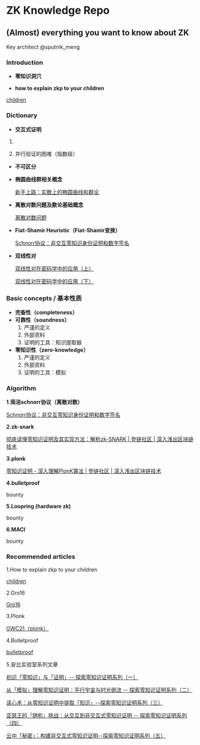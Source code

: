 # ZK Knowledge Repo

## (Almost) everything you want to know about ZK

Key architect @sputnik_meng

### **Introduction**

- **零知识洞穴**

- **how to explain zkp to your children** 

 [children](https://s3.us-west-2.amazonaws.com/secure.notion-static.com/09aa3b54-3c0a-4fd7-9f0d-4539cfe9a67d/Untitled.pdf?X-Amz-Algorithm=AWS4-HMAC-SHA256&X-Amz-Content-Sha256=UNSIGNED-PAYLOAD&X-Amz-Credential=AKIAT73L2G45EIPT3X45%2F20220114%2Fus-west-2%2Fs3%2Faws4_request&X-Amz-Date=20220114T044329Z&X-Amz-Expires=86400&X-Amz-Signature=0d067d207b189bf2132649cf6045bd19b19e3ef2ec1db39076f2b30b3ff59f08&X-Amz-SignedHeaders=host&response-content-disposition=filename%20%3D%22children.pdf%22&x-id=GetObject)

### **Dictionary**

- **交互式证明**

1.   

2. 并行验证的困难（指数级）

- **不可区分**

- **椭圆曲线群相关概念**

  [新手上路：实数上的椭圆曲线和群论](https://zhuanlan.zhihu.com/p/34363494)

- **离散对数问题及数论基础概念**

  [离散对数问题](https://zhuanlan.zhihu.com/p/106967180)

- **Fiat-Shamir Heuristic（Fiat-Shamir变换）**

  [Schnorr协议：非交互零知识身份证明和数字签名](https://zhuanlan.zhihu.com/p/107752440)

- **双线性对**

  [双线性对在密码学中的应用（上）](https://mp.weixin.qq.com/s?__biz=Mzg2MDA2NzQwNw==&mid=2247483915&idx=1&sn=eaa67a4332c97d7c66906825ec5a0907&chksm=ce2d412bf95ac83dd2900defe103e654e39ee1fabf2655303cd1b724d7fb0bed0e5a10a74e25&scene=38#wechat_redirect)

  [双线性对在密码学中的应用（下）](https://mp.weixin.qq.com/s?__biz=Mzg2MDA2NzQwNw==&mid=2247483942&idx=1&sn=22a33eee26f8eb24a03b5ce394afe714&chksm=ce2d4106f95ac8101f921eef1e9140c66a574f0d438d5c54b7d4f886b7f13961532505a0c6c2&mpshare=1&scene=1&srcid=1202qcYJS4Cd2t2akRDO5XGz&sharer_sharetime=1606871301582&sharer_shareid=0a12b157bfc6c08b29ae0afa63000db1&key=9087842de2866fdf820cd3ea59ba8378d8750308dae63f1166f0db884fb416052b4ce327c7550c15504b8819890d577a45ccd268efa7250bede3551911f2b15ab50135a53d2a84d623b81853013ddbef7320f0c778cf22caeb86bb5d76bbbc7beb6d6d31dc5bf8f7c06a9fc9c5af09dc9f365b1aa5ee6794920dea33c2ae5ffc&ascene=1&uin=MjI1MjU0MTAwMQ%3D%3D&devicetype=Windows+10&version=62060841&lang=zh_CN&exportkey=Aek3jHBsK2il2CWLLzcBpgk%3D&pass_ticket=xLGYGqDzQ5taWo1Pi7spPdEA0N%2BmCyq74FefNFaodTME4R42jV27VL6D54yBEa7Q&wx_header=0)

### **Basic concepts / 基本性质**

- **完备性（completeness）**
- **可靠性（soundness）**
    1. 严谨的定义
    2. 外部资料
    3. 证明的工具：知识提取器
- **零知识性（zero-knowledge）**
    1. 严谨的定义
    2. 外部资料
    3. 证明的工具：模拟

### **Algorithm**

**1.简洁schnorr协议（离散对数）**

[Schnorr协议：非交互零知识身份证明和数字签名](https://zhuanlan.zhihu.com/p/107752440)

**2.zk-snark**

[彻底读懂零知识证明及其实现方法：解析zk-SNARK | 登链社区 | 深入浅出区块链技术](https://learnblockchain.cn/article/1662)

**3.plonk**

[零知识证明 - 深入理解PlonK算法 | 登链社区 | 深入浅出区块链技术](https://learnblockchain.cn/article/2180)

**4.bulletproof**

bounty

**5.Loopring (hardware zk)**

bounty 

**6.MACI**

bounty

### **Recommended articles**

1.How to explain zkp to your children

[children](https://s3.us-west-2.amazonaws.com/secure.notion-static.com/09aa3b54-3c0a-4fd7-9f0d-4539cfe9a67d/Untitled.pdf?X-Amz-Algorithm=AWS4-HMAC-SHA256&X-Amz-Content-Sha256=UNSIGNED-PAYLOAD&X-Amz-Credential=AKIAT73L2G45EIPT3X45%2F20220114%2Fus-west-2%2Fs3%2Faws4_request&X-Amz-Date=20220114T044329Z&X-Amz-Expires=86400&X-Amz-Signature=0d067d207b189bf2132649cf6045bd19b19e3ef2ec1db39076f2b30b3ff59f08&X-Amz-SignedHeaders=host&response-content-disposition=filename%20%3D%22children.pdf%22&x-id=GetObject)

2.Gro16

[Gro16](https://s3.us-west-2.amazonaws.com/secure.notion-static.com/b2b42c65-1a3d-460f-addc-0fb3dfae8a31/Untitled.pdf?X-Amz-Algorithm=AWS4-HMAC-SHA256&X-Amz-Content-Sha256=UNSIGNED-PAYLOAD&X-Amz-Credential=AKIAT73L2G45EIPT3X45%2F20220114%2Fus-west-2%2Fs3%2Faws4_request&X-Amz-Date=20220114T044424Z&X-Amz-Expires=86400&X-Amz-Signature=af927f7f5465ea13e5dc05e3130080f4bb06c4095531e3752a92d5393ab175c9&X-Amz-SignedHeaders=host&response-content-disposition=filename%20%3D%22Gro16.pdf%22&x-id=GetObject)

3.Plonk

[GWC21（plonk）](https://s3.us-west-2.amazonaws.com/secure.notion-static.com/ae161e27-62f0-4d21-a15d-25249fa2055a/Untitled.pdf?X-Amz-Algorithm=AWS4-HMAC-SHA256&X-Amz-Content-Sha256=UNSIGNED-PAYLOAD&X-Amz-Credential=AKIAT73L2G45EIPT3X45%2F20220114%2Fus-west-2%2Fs3%2Faws4_request&X-Amz-Date=20220114T044448Z&X-Amz-Expires=86400&X-Amz-Signature=0a3ac95f6f455a7f4c36816f19998fa2b60d03f04a81c7ddf3b99b2708909c73&X-Amz-SignedHeaders=host&response-content-disposition=filename%20%3D%22GWC21%25EF%25BC%2588plonk%25EF%25BC%2589.pdf%22&x-id=GetObject)

4.Bulletproof

[bulletproof](https://s3.us-west-2.amazonaws.com/secure.notion-static.com/169dcf11-40eb-4ff2-8646-9af751ee11e0/Untitled.pdf?X-Amz-Algorithm=AWS4-HMAC-SHA256&X-Amz-Content-Sha256=UNSIGNED-PAYLOAD&X-Amz-Credential=AKIAT73L2G45EIPT3X45%2F20220114%2Fus-west-2%2Fs3%2Faws4_request&X-Amz-Date=20220114T044508Z&X-Amz-Expires=86400&X-Amz-Signature=75aefbb4bdfd5c79a36800c025d1d38a7079fce5d9e7cd5e948694e1639fe9ef&X-Amz-SignedHeaders=host&response-content-disposition=filename%20%3D%22bulletproof.pdf%22&x-id=GetObject)

5.安比实验室系列文章

[初识「零知识」与「证明」-- 探索零知识证明系列（一）](https://zhuanlan.zhihu.com/p/75936137)

[从「模拟」理解零知识证明：平行宇宙与时光倒流 -- 探索零知识证明系列（二）](https://zhuanlan.zhihu.com/p/76849956)

[读心术：从零知识证明中提取「知识」--探索零知识证明系列（三）](https://zhuanlan.zhihu.com/p/80104796)

[亚瑟王的「随机」挑战：从交互到非交互式零知识证明 -- 探索零知识证明系列（四）](https://zhuanlan.zhihu.com/p/89605480)

[云中「秘密」：构建非交互式零知识证明--探索零知识证明系列（五）](https://zhuanlan.zhihu.com/p/102111138)
